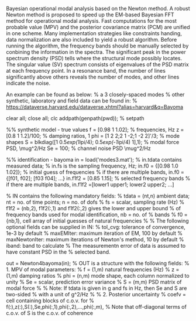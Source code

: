 Bayesian operational modal analysis based on the Newton method. 
A robust Newton method is proposed to speed up the EM-based Bayesian FFT method for operational modal analysis.
Fast computations for the most probable value (MPV) and the posterior covariance matrix (PCM) are unified in one scheme. 
Many implementation strategies like constraints handing, data normalization are also included to yield a robust algorithm.
Before running the algorithm, the frequency bands should be manually selected by conbining the information in the spectra. 
The significant peak in the power spectrum density (PSD) tells where the structural mode possibly locates. 
The singular value (SV) spectrum consists of eigenvalues of the PSD matrix at each frequency point. 
In a resonance band, the number of lines significantly above others reveals the number of modes, and other lines indicate the noise.

An example can be found as below:
% a 3 closely-spaced modes
% other synthetic, laboratory and field data can be found in:
% https://dataverse.harvard.edu/dataverse.xhtml?alias=harvard&q=Bayoma

clear all; close all; clc
addpath(genpath(pwd));  % setpath

%% synthetic model - true values
f = [0.98 1 1.02];   % frequencies, Hz
z = [0.8 1 1.2]/100;  % damping ratios, 1
phi = [1 2 2;2 1 -2;1 -2 2]'/3;    % mode shapes
S = blkdiag([1 0.5*exp(1i*pi/4); 0.5*exp(-1i*pi/4) 1],1);  % modal force PSD, \mug^2/Hz
Se = 100; % channel noise PSD \mug^2/Hz

%% identification - bayoma
in = load('modes3.mat');
% in.tdata contains measured data;
% in.fs is the sampling frequency, Hz;
in.f0 = {[0.98 1.0 1.02]}; % initial guess of frequencies
% if there are multiple bands, in.f0 = {[f01, f02]; [f03 f04]; ...}
in.f1f2 = [0.85 1.15]; % selected frequency bands
% if there are multiple bands, in.f1f2 =[lower1 upper1; lower2 upper2; ...]

% IN contains the following mandatory fields:
%   tdata = (nt,n) ambient data; nt = no. of time points; n = no. of dofs
%   fs = scalar, sampling rate (Hz)
%   f1f2 = (nb,2), f1f2(:,1) and f1f2(:,2) gives the lower and upper bound 
%          of frequency bands used for modal identification, nb = no. of
%          bands
%   f0 = {nb,1}, cell array of initial guesses of natural frequencies
%
% The following optional fields can be supplied in IN:
%  tol_cvg: tolerance of convergence, 1e-3 by default
%  maxEMIter: maximum iteration of EM, 100 by default
%  maxNewtonIter: maximum iterations of Newton's method, 10 by default
%  iband: band to calculate
%  The measurementn error of data is assumed to have constant PSD in the
%  selected band.

out = Newton4bayoma(in);
% OUT is a structure with the following fields:
% 1. MPV of modal parameters:
%  f = (1,m) natural frequencies (Hz)
%  z = (1,m) damping ratios
%  phi = (n,m) mode shape, each column normalized to unity
%  Se = scalar, prediction error variance
%  S = (m,m) PSD matrix of modal force
%
% Note: If tdata is given in g and fs in Hz, then Se and S are two-sided
% with a unit of g^2/Hz
% 
% 2. Posterior uncertainty
%  coefv = cell containing blocks of c.o.v. for 
%    f(:),z(:),S(:),Se,phi(:,1),phi(:,2),...,phi(:,m),
%  Note that off-diagonal terms of c.o.v. of S is the c.o.v. of coherence
